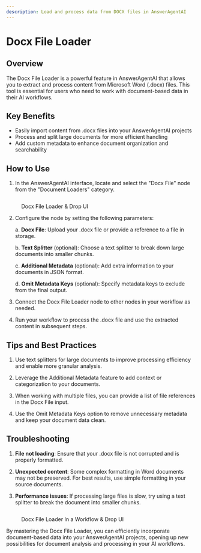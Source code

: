 ```yaml
---
description: Load and process data from DOCX files in AnswerAgentAI
---
```


# Docx File Loader

## Overview

The Docx File Loader is a powerful feature in AnswerAgentAI that allows you to extract and process content from Microsoft Word (.docx) files. This tool is essential for users who need to work with document-based data in their AI workflows.

## Key Benefits

-   Easily import content from .docx files into your AnswerAgentAI projects
-   Process and split large documents for more efficient handling
-   Add custom metadata to enhance document organization and searchability

## How to Use

1. In the AnswerAgentAI interface, locate and select the "Docx File" node from the "Document Loaders" category.

<!-- TODO: Screenshot of the Docx File node in the AnswerAgentAI interface -->
<figure><img src="/.gitbook/assets/screenshots/docxfileloader.png" alt="" /><figcaption><p> Docx File Loader  &#x26; Drop UI</p></figcaption></figure>

2. Configure the node by setting the following parameters:

    a. **Docx File**: Upload your .docx file or provide a reference to a file in storage.

    b. **Text Splitter** (optional): Choose a text splitter to break down large documents into smaller chunks.

    c. **Additional Metadata** (optional): Add extra information to your documents in JSON format.

    d. **Omit Metadata Keys** (optional): Specify metadata keys to exclude from the final output.

3. Connect the Docx File Loader node to other nodes in your workflow as needed.

4. Run your workflow to process the .docx file and use the extracted content in subsequent steps.

## Tips and Best Practices

1. Use text splitters for large documents to improve processing efficiency and enable more granular analysis.

2. Leverage the Additional Metadata feature to add context or categorization to your documents.

3. When working with multiple files, you can provide a list of file references in the Docx File input.

4. Use the Omit Metadata Keys option to remove unnecessary metadata and keep your document data clean.

## Troubleshooting

1. **File not loading**: Ensure that your .docx file is not corrupted and is properly formatted.

2. **Unexpected content**: Some complex formatting in Word documents may not be preserved. For best results, use simple formatting in your source documents.

3. **Performance issues**: If processing large files is slow, try using a text splitter to break the document into smaller chunks.

<!-- TODO: Screenshot showing a sample workflow with the Docx File Loader connected to other nodes -->
<figure><img src="/.gitbook/assets/screenshots/docxfileinaworkflow.png" alt="" /><figcaption><p> Docx File Loader In a Workflow &#x26; Drop UI</p></figcaption></figure>

By mastering the Docx File Loader, you can efficiently incorporate document-based data into your AnswerAgentAI projects, opening up new possibilities for document analysis and processing in your AI workflows.
